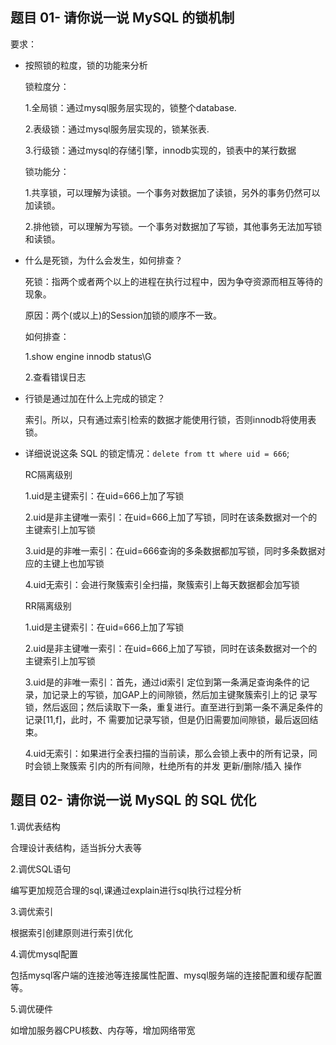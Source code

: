 ## 题目 01- 请你说一说 MySQL 的锁机制

要求：

*   按照锁的粒度，锁的功能来分析

    锁粒度分：

    &#x9;1.全局锁：通过mysql服务层实现的，锁整个database.

    &#x9;2.表级锁：通过mysql服务层实现的，锁某张表.

    &#x9;3.行级锁：通过mysql的存储引擎，innodb实现的，锁表中的某行数据



    锁功能分：

    &#x9;1.共享锁，可以理解为读锁。一个事务对数据加了读锁，另外的事务仍然可以加读锁。

    &#x9;2.排他锁，可以理解为写锁。一个事务对数据加了写锁，其他事务无法加写锁和读锁。


*   什么是死锁，为什么会发生，如何排查？

    死锁：指两个或者两个以上的进程在执行过程中，因为争夺资源而相互等待的现象。

    原因：两个(或以上)的Session加锁的顺序不一致。

    如何排查：

    1.show engine innodb status\G

    2.查看错误日志


*   行锁是通过加在什么上完成的锁定？

    索引。所以，只有通过索引检索的数据才能使用行锁，否则innodb将使用表锁。


*   详细说说这条 SQL 的锁定情况：`delete from tt where uid = 666`;

    RC隔离级别

    1.uid是主键索引：在uid=666上加了写锁

    2.uid是非主键唯一索引：在uid=666上加了写锁，同时在该条数据对一个的主键索引上加写锁

    3.uid是的非唯一索引：在uid=666查询的多条数据都加写锁，同时多条数据对应的主键上也加写锁

    4.uid无索引：会进行聚簇索引全扫描，聚簇索引上每天数据都会加写锁



    RR隔离级别

    1.uid是主键索引：在uid=666上加了写锁

    2.uid是非主键唯一索引：在uid=666上加了写锁，同时在该条数据对一个的主键索引上加写锁

    3.uid是的非唯一索引：首先，通过id索引 定位到第一条满足查询条件的记录，加记录上的写锁，加GAP上的间隙锁，然后加主键聚簇索引上的记 录写锁，然后返回；然后读取下一条，重复进行。直至进行到第一条不满足条件的记录\[11,f]，此时，不 需要加记录写锁，但是仍旧需要加间隙锁，最后返回结束。

    4.uid无索引：如果进行全表扫描的当前读，那么会锁上表中的所有记录，同时会锁上聚簇索 引内的所有间隙，杜绝所有的并发 更新/删除/插入 操作



## 题目 02- 请你说一说 MySQL 的 SQL 优化

1.调优表结构

&#x9;合理设计表结构，适当拆分大表等

2.调优SQL语句

&#x9;编写更加规范合理的sql,课通过explain进行sql执行过程分析

3.调优索引

&#x9;根据索引创建原则进行索引优化

4.调优mysql配置

&#x9;包括mysql客户端的连接池等连接属性配置、mysql服务端的连接配置和缓存配置等。

5.调优硬件

&#x9;如增加服务器CPU核数、内存等，增加网络带宽





&#x9;
